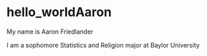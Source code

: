 # hello_worldAaron

My name is Aaron Friedlander

I am a sophomore Statistics and Religion major at Baylor University
